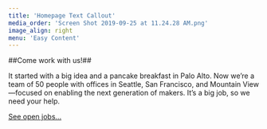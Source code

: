```yaml
---
title: 'Homepage Text Callout'
media_order: 'Screen Shot 2019-09-25 at 11.24.28 AM.png'
image_align: right
menu: 'Easy Content'
---
```


##Come work with us!##

It started with a big idea and a pancake breakfast in Palo Alto. Now we’re a team of 50 people with offices in Seattle, San Francisco, and Mountain View—focused on enabling the next generation of makers. It’s a big job, so we need your help.

[See open jobs...](https://www.linkedin.com/company/codainc/jobs/?viewAsMember=true)

